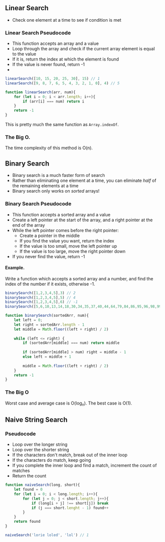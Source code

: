 ## Linear Search
- Check one element at a time to see if condition is met
### Linear Search Pseudocode
- This function accepts an array and a value
- Loop through the array and check if the current array element is equal to the value
- If it is, return the index at which the element is found
- If the value is never found, return -1
- 
```js
linearSearch([10, 15, 20, 25, 30], 15) // 1
linearSearch([9, 8, 7, 6, 5, 4, 3, 2, 1, 0], 4) // 5
```

```js
function linearSearch(arr, num){
	for (let i = 0; i < arr.length; i++){
		if (arr[i] === num) return i
	}
	return -1
}
```

This is pretty much the same function as `Array.indexOf`.

### The Big O.
The time complexity of this method is O(n).

## Binary Search
- Binary search is a much faster form of search
- Rather than eliminating one element at a time, you can eliminate *half* of the remaining elements at a time
- Binary search only works on *sorted* arrays!

### Binary Search Pseudocode
- This function accepts a sorted array and a value
- Create a left pointer at the start of the array, and a right pointer at the end of the array
- While the left pointer comes before the right pointer:
	- Create a pointer in the middle
	- If you find the value you want, return the index
	- If the value is too small, move the left pointer up
	- If the value is too large, move the right pointer down
- If you never find the value, return -1

#### Example.
Write a function which accepts a sorted array and a number, and find the index of the number if it exists, otherwise -1.
```js
binarySearch([1,2,3,4,5],3) // 2
binarySearch([1,2,3,4,5],5) // 4
binarySearch([1,2,3,4,5],6) // -1
binarySearch([5,6,10,13,14,18,30,34,35,37,40,44,64,79,84,86,95,96,98,99], 10) // 2
```

```js
function binarySearch(sortedArr, num){
    let left = 0;
    let right = sortedArr.length - 1
    let middle = Math.floor((left + right) / 2)
    
    while (left <= right) {
        if (sortedArr[middle] === num) return middle
        
        if (sortedArr[middle] > num) right = middle - 1
        else left = middle + 1
        
        middle = Math.floor((left + right) / 2)
    }
    return -1
}
```

### The Big O
Worst case and average case is O(log<sub>n</sub>). The best case is O(1).

## Naive String Search

### Pseudocode
- Loop over the longer string
- Loop over the shorter string
- If the characters don't match, break out of the inner loop
- If the characters do match, keep going
- If you complete the inner loop and find a match, increment the count of matches
- Return the count

```js
function naiveSearch(long, short){
	let found = 0
	for (let i = 0; i < long.length; i++){
		for (let j = 0; j < short.length; j++){
			if (long[i + j] !== short[j]) break
			if (j === short.lenght - 1) found++
		}
	}
	return found
}

naiveSearch('lorie loled', 'lol') // 1
```
